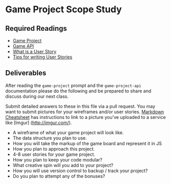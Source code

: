 # Game Project Scope Study

## Required Readings

-   [Game Project](https://github.com/ga-wdi-boston/game-project)
-   [Game API](https://github.com/ga-wdi-boston/game-project-api)
-   [What is a User Story](https://www.mountaingoatsoftware.com/agile/user-stories)
-   [Tips for writing User Stories](http://www.romanpichler.com/blog/10-tips-writing-good-user-stories/)

## Deliverables

After reading the `game-project` prompt and the `game-project-api` documentation
please do the following and be prepared to share and discuss during our next
class.

Submit detailed answers to these in this file via a pull request.
You may want to submit pictures for your wireframes and/or user stories.
[Markdown Cheatsheet](https://github.com/adam-p/markdown-here/wiki/Markdown-Cheatsheet)
has instructions to link to a picture you've uploaded to a service like [Imgur]
(http://imgur.com/).

-   A wireframe of what your game project will look like.
-   The data structure you plan to use.
-   How you will take the markup of the game board and represent it in JS
-   How you plan to approach this project.
-   4-8 user stories for your game project.
-   How you plan to keep your code modular?
-   What creative spin will you add to your project?
-   How you will use version control to backup / track your project?
-   Do you plan to attempt any of the bonuses?
